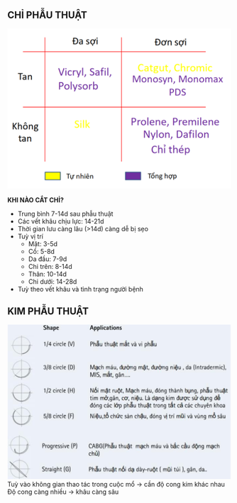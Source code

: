 ## CHỈ PHẪU THUẬT  
  
![Các loại chỉ phẫu thuật.png](../../../../200%20Files/image/C%C3%A1c%20lo%E1%BA%A1i%20ch%E1%BB%89%20ph%E1%BA%ABu%20thu%E1%BA%ADt.png)  
  
  
**KHI NÀO CẮT CHỈ?**  
- Trung bình 7-14d sau phẫu thuật  
- Các vết khâu chịu lực: 14-21d  
- Thời gian lưu càng lâu (>14d) càng dễ bị sẹo  
- Tuỳ vị trí  
	- Mặt: 3-5d  
	- Cổ: 5-8d  
	- Da đầu: 7-9d  
	- Chi trên: 8-14d  
	- Thân: 10-14d  
	- Chi dưới: 14-28d  
- Tuỳ theo vết khâu và tình trạng người bệnh  
  
  
  
## KIM PHẪU THUẬT  
![Độ cong kim.png](../../../../200%20Files/image/%C4%90%E1%BB%99%20cong%20kim.png)  
Tuỳ vào không gian thao tác trong cuộc mổ -> cần độ cong kim khác nhau  
Độ cong càng nhiều -> khâu càng sâu